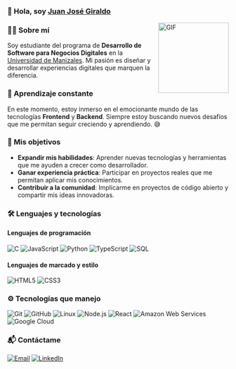 ### 👋 Hola, soy [Juan José Giraldo](https://www.linkedin.com/in/juan-jose-giraldo-272b592b6/)

<img align="right" alt="GIF" height="160px" src="https://media.giphy.com/media/Ah3zHH7hvsSB2/giphy.gif" />

### 👨‍💻 Sobre mí
Soy estudiante del programa de **Desarrollo de Software para Negocios Digitales** en la [Universidad de Manizales](https://umanizales.edu.co/oferta-academica/tecnologia-en-desarrollo-de-software-para-negocios-digitales). Mi pasión es diseñar y desarrollar experiencias digitales que marquen la diferencia.

### 🚀 Aprendizaje constante
En este momento, estoy inmerso en el emocionante mundo de las tecnologías **Frontend** y **Backend**. Siempre estoy buscando nuevos desafíos que me permitan seguir creciendo y aprendiendo. 😅

### 🎯 Mis objetivos
- **Expandir mis habilidades**: Aprender nuevas tecnologías y herramientas que me ayuden a crecer como desarrollador.
- **Ganar experiencia práctica**: Participar en proyectos reales que me permitan aplicar mis conocimientos.
- **Contribuir a la comunidad**: Implicarme en proyectos de código abierto y compartir mis ideas innovadoras.

### 🛠️ Lenguajes y tecnologías
#### Lenguajes de programación
![C](https://img.shields.io/badge/-C-000000?style=flat&logo=c)
![JavaScript](https://img.shields.io/badge/-JavaScript-000000?style=flat&logo=javascript)
![Python](https://img.shields.io/badge/-Python-000000?style=flat&logo=python)
![TypeScript](https://img.shields.io/badge/-TypeScript-000000?style=flat&logo=typescript)
![SQL](https://img.shields.io/badge/-SQL-000000?style=flat&logo=postgresql)

#### Lenguajes de marcado y estilo
![HTML5](https://img.shields.io/badge/-HTML5-000000?style=flat&logo=html5)
![CSS3](https://img.shields.io/badge/-CSS3-000000?style=flat&logo=css3)

### ⚙️ Tecnologías que manejo
![Git](https://img.shields.io/badge/-Git-222222?style=flat&logo=git&logoColor=F05032)
![GitHub](https://img.shields.io/badge/-GitHub-222222?style=flat&logo=github&logoColor=181717)
![Linux](https://img.shields.io/badge/-Linux-222222?style=flat&logo=linux&logoColor=FCC624)
![Node.js](https://img.shields.io/badge/-Node.js-222222?style=flat&logo=node.js&logoColor=339933)
![React](https://img.shields.io/badge/-React-222222?style=flat&logo=React&logoColor=61DAFB)
![Amazon Web Services](https://img.shields.io/badge/-Amazon%20Web%20Services-222222?style=flat-square&logo=Amazon-Web-Service)
![Google Cloud](https://img.shields.io/badge/Google%20Cloud-black?style=flat-square&logo=google-cloud)

### 📬 Contáctame
[![Email](https://img.shields.io/badge/Email-0077CC?style=flat&logo=gmail&logoColor=white)](mailto:juanjogiraldop254.com)
[![LinkedIn](https://img.shields.io/badge/LinkedIn-0077B5?style=flat&logo=linkedin&logoColor=white)](https://www.linkedin.com/in/juan-jose-giraldo-272b592b6/)
